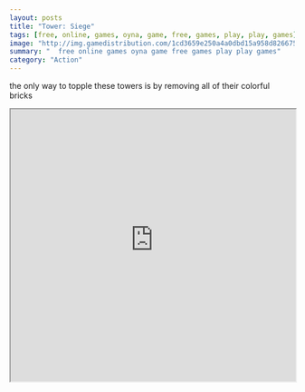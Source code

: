 ```yaml
---
layout: posts
title: "Tower: Siege"
tags: [free, online, games, oyna, game, free, games, play, play, games]
image: "http://img.gamedistribution.com/1cd3659e250a4a0dbd15a958d826675e.jpg"
summary: "  free online games oyna game free games play play games"
category: "Action"
---
```


the only way to topple these towers is by removing all of their colorful bricks

<iframe width="100%" height="480px;" src="http://flash.gamedistribution.com?game=1cd3659e250a4a0dbd15a958d826675e"></iframe>